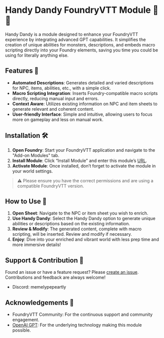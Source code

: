 # Handy Dandy FoundryVTT Module 🎲🤖

Handy Dandy is a module designed to enhance your FoundryVTT experience by integrating advanced GPT capabilities. It simplifies the creation of unique abilities for monsters, descriptions, and embeds macro scripting directly into your Foundry elements, saving you time you could be using for literally anything else.

## Features 🌟

- **Automated Descriptions**: Generates detailed and varied descriptions for NPC, items, abilities, etc., with a simple click.
- **Macro Scripting Integration**: Inserts Foundry-compatible macro scripts directly, reducing manual input and errors.
- **Context Aware**: Utilizes existing information on NPC and item sheets to generate relevant and coherent content.
- **User-friendly Interface**: Simple and intuitive, allowing users to focus more on gameplay and less on manual work.

## Installation 🛠️

1. **Open Foundry**: Start your FoundryVTT application and navigate to the "Add-on Modules" tab.
2. **Install Module**: Click “Install Module” and enter this module’s [URL](https://github.com/MemelyPepeartly/Handy-Dandy/releases/download/latest/module.json). 
3. **Activate Module**: Once installed, don’t forget to activate the module in your world settings.

> ⚠️ Please ensure you have the correct permissions and are using a compatible FoundryVTT version.

## How to Use 📘

1. **Open Sheet**: Navigate to the NPC or item sheet you wish to enrich.
2. **Use Handy Dandy**: Select the Handy Dandy option to generate unique abilities or descriptions based on the existing information.
3. **Review & Modify**: The generated content, complete with macro scripting, will be inserted. Review and modify if necessary.
4. **Enjoy**: Dive into your enriched and vibrant world with less prep time and more immersive details!

## Support & Contribution 🤝

Found an issue or have a feature request? Please [create an issue](https://github.com/MemelyPepeartly/handy-dandy/issues). Contributions and feedback are always welcome!

- Discord: memelypepeartly

## Acknowledgements 🙏

- FoundryVTT Community: For the continuous support and community engagement.
- [OpenAI GPT](https://openai.com/): For the underlying technology making this module possible.
